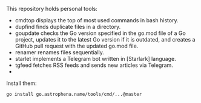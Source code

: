 This repository holds personal tools:

- cmdtop displays the top of most used commands in bash history.
- dupfind finds duplicate files in a directory.
- goupdate checks the Go version specified in the go.mod file of a Go project, updates it to the latest Go version if it is outdated, and creates a GitHub pull request with the updated go.mod file.
- renamer renames files sequentially.
- starlet implements a Telegram bot written in [Starlark] language.
- tgfeed fetches RSS feeds and sends new articles via Telegram.
- 

Install them:

```sh
go install go.astrophena.name/tools/cmd/...@master
```
